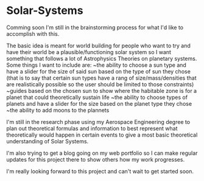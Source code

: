 # Solar-Systems

Comming soon 
I'm still in the brainstorming process for what I'd like to accomplish with this. 

The basic idea is meant for world building for people who want to try and have their world be a plausible/functioning solar system so I want something that follows a lot of Astrophysics Theories on planetary systems. 
Some things I want to include are:
~the ability to choose a sun type and have a slider for the size of said sun based on the type of sun they chose
  (that is to say that certain sun types have a rang of size/mass/densities that are realistically possible so the user should be limited to those constraints)
~guides based on the chosen sun to show where the habitable zone is for a planet that could theoretically sustain life
~the ability to choose types of planets and have a slider for the size based on the planet type they chose 
~the ability to add moons to the plannets

I'm still in the research phase using my Aerospace Engineering degree to plan out theoretical formulas and information to best represent what theoretically would happen in certain events to give a most basic theoretical understanding of Solar Systems.

I'm also trying to get a blog going on my web portfolio so I can make regular updates for this project there to show others how my work progresses.

I'm really looking forward to this project and can't wait to get started soon.
